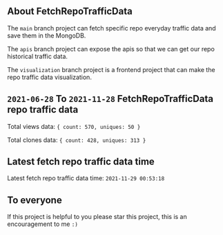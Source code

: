 ## About FetchRepoTrafficData

The `main` branch project can fetch specific repo everyday traffic data and save them in the MongoDB.

The `apis` branch project can expose the apis so that we can get our repo historical traffic data.

The `visualization` branch project is a frontend project that can make the repo traffic data visualization.

## `2021-06-28` To `2021-11-28` FetchRepoTrafficData repo traffic data

Total views data: `{ count: 570, uniques: 50 }`

Total clones data: `{ count: 428, uniques: 313 }`

## Latest fetch repo traffic data time

Latest fetch repo traffic data time: `2021-11-29 00:53:18`

## To everyone

If this project is helpful to you please star this project, this is an encouragement to me `:)`



